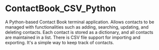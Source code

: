 # ContactBook_CSV_Python
A Python-based Contact Book terminal application. Allows contacts to be managed with functionalities such as adding, searching, updating, and deleting contacts. Each contact is stored as a dictionary, and all contacts are maintained in a list. There is CSV file support for importing and exporting. It's a simple way to keep track of contacts.

